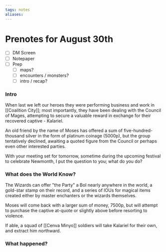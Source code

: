 ```yaml
---
tags: notes
aliases:
---
```


# Prenotes for August 30th 
- [ ] DM Screen
- [ ] Notepaper
- [ ] Prep
	- [ ] maps?
	- [ ] encounters / monsters?
	- [ ] intro / recap?

### Intro

When last we left our heroes they were performing business and work in [[Coalition City]]; most importantly, they have been dealing with the Council of Mages, attempting to secure a valuable reward in exchange for their recovered captive - Kalariel.

An old friend by the name of Moses has offered a sum of five-hundred-thousand silver in the form of platinum coinage (5000p), but the group tentatively declined, awaiting a quoted figure from the Council or perhaps even other interested parties.

With your meeting set for tomorrow, sometime during the upcoming festival to celebrate Newmonth, I put the question to you; what do you do?

### What does the World Know?

The Wizards can offer "the Party" a BoI nearly anywhere in the world, a gold-star stamp on their record, and a series of IOUs for magical items created either by master enchanters or the wizards themselves.

Moses will come back with a larger sum of money, 7500p, but will attempt to purchase the captive at-quote or slightly above before resorting to violence.

If able, a squad of [[Cenva Minyo]] soldiers will take Kalariel for their own, and extract him northward.

### What happened?